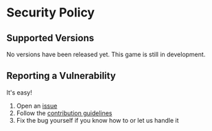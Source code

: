 # Security Policy

## Supported Versions

No versions have been released yet. This game is still in development.

## Reporting a Vulnerability

It's easy!

1. Open an [issue](https://github.com/Option-2-Games/Spectral-Shift/issues)
2. Follow the [contribution guidelines](https://github.com/Option-2-Games/Spectral-Shift/blob/main/.github/CONTRIBUTING.md)
3. Fix the bug yourself if you know how to or let us handle it
